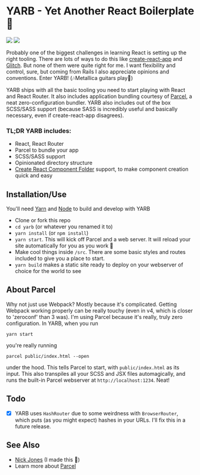 # YARB - Yet Another React Boilerplate 🎉

[![](https://img.shields.io/badge/Protected_by-Hound-a873d1.svg)](https://houndci.com)
[![](https://img.shields.io/github/issues/nickmjones/yarb)](https://github.com/nickmjones/yarb/issues)

Probably one of the biggest challenges in learning React is setting up the right tooling. There are lots of ways to do this like [create-react-app](https://github.com/facebook/create-react-app) and [Glitch](www.glitch.com). But none of them were quite right for me. I want flexibility and control, sure, but coming from Rails I also appreciate opinions and conventions. Enter YARB! (🎶Metallica guitars play🤘)

YARB ships with all the basic tooling you need to start playing with React and React Router. It also includes application bundling courtesy of [Parcel](https://parceljs.org), a neat zero-configuration bundler. YARB also includes out of the box SCSS/SASS support (because SASS is incredibly useful and basically necessary, even if create-react-app disagrees).

### TL;DR YARB includes:
- React, React Router
- Parcel to bundle your app
- SCSS/SASS support
- Opinionated directory structure
- [Create React Component Folder](https://www.npmjs.com/package/create-react-component-folder) support, to make component creation quick and easy


## Installation/Use
You'll need [Yarn](https://github.com/yarnpkg/yarn) and [Node](https://github.com/nodejs/node) to build and develop with YARB

- Clone or fork this repo
- `cd yarb` (or whatever you renamed it to)
- `yarn install` (or `npm install`)
- `yarn start`. This will kick off Parcel and a web server. It will reload your site automatically for you as you work 🙌
- Make cool things inside `/src`. There are some basic styles and routes included to give you a place to start.
- `yarn build` makes a static site ready to deploy on your webserver of choice for the world to see

## About Parcel
Why not just use Webpack? Mostly because it's complicated. Getting Webpack working properly can be really touchy (even in v4, which is closer to 'zeroconf' than 3 was). I'm using Parcel because it's really, truly zero configuration. In YARB, when you run

`yarn start`

you're really running

`parcel public/index.html --open`

under the hood. This tells Parcel to start, with `public/index.html` as its input. This also transpiles all your SCSS and JSX files automagically, and runs the built-in Parcel webserver at `http://localhost:1234`. Neat!

## Todo
- [x] YARB uses `HashRouter` due to some weirdness with `BrowserRouter`, which puts (as you might expect) hashes in your URLs. I'll fix this in a future release.

## See Also
- [Nick Jones](https://www.nickmjones.me) (I made this 👋)
- Learn more about [Parcel](https://parceljs.org)
